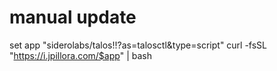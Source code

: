 # manual update

set app "siderolabs/talos!!?as=talosctl&type=script"
curl -fsSL "https://i.jpillora.com/$app" | bash
